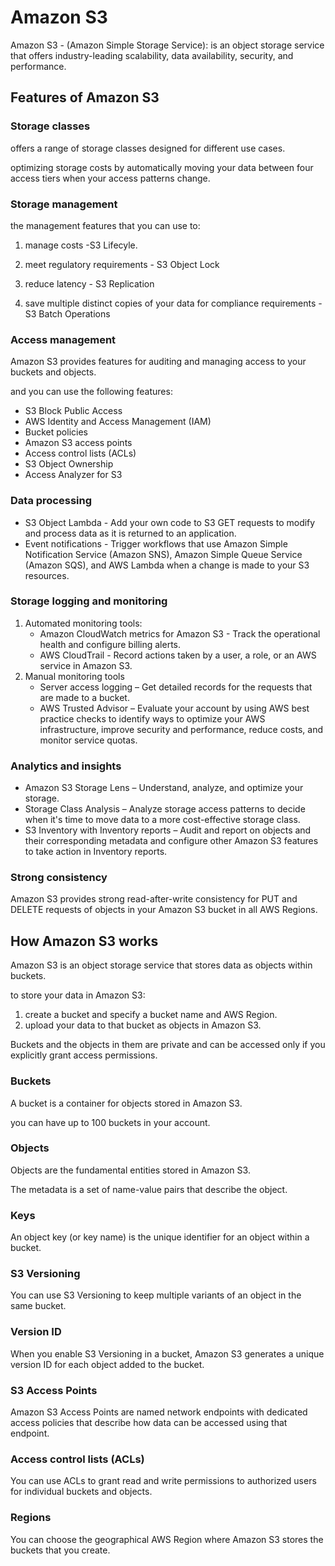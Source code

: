 # Amazon S3

Amazon S3 - (Amazon Simple Storage Service):  is an object storage service that offers industry-leading scalability, data availability, security, and performance.

## Features of Amazon S3

### Storage classes

offers a range of storage classes designed for different use cases.

optimizing storage costs by automatically moving your data between four access tiers when your access patterns change.

### Storage management

the management features that you can use to:

1. manage costs -S3 Lifecyle.

2. meet regulatory requirements - S3 Object Lock

3. reduce latency - S3 Replication

4. save multiple distinct copies of your data for compliance requirements - S3 Batch Operations

### Access management

Amazon S3 provides features for auditing and managing access to your buckets and objects.

and you can use the following features:

- S3 Block Public Access
- AWS Identity and Access Management (IAM)
- Bucket policies
- Amazon S3 access points
- Access control lists (ACLs)
- S3 Object Ownership
- Access Analyzer for S3

### Data processing

- S3 Object Lambda - Add your own code to S3 GET requests to modify and process data as it is returned to an application.
- Event notifications - Trigger workflows that use Amazon Simple Notification Service (Amazon SNS), Amazon Simple Queue Service (Amazon SQS), and AWS Lambda when a change is made to your S3 resources.

### Storage logging and monitoring

1. Automated monitoring tools:
    - Amazon CloudWatch metrics for Amazon S3 - Track the operational health and configure billing alerts.
    - AWS CloudTrail - Record actions taken by a user, a role, or an AWS service in Amazon S3.
2. Manual monitoring tools
    - Server access logging – Get detailed records for the requests that are made to a bucket.
    - AWS Trusted Advisor – Evaluate your account by using AWS best practice checks to identify ways to optimize your AWS infrastructure, improve security and performance, reduce costs, and monitor service quotas.

### Analytics and insights

- Amazon S3 Storage Lens – Understand, analyze, and optimize your storage. 
- Storage Class Analysis – Analyze storage access patterns to decide when it's time to move data to a more cost-effective storage class.
- S3 Inventory with Inventory reports – Audit and report on objects and their corresponding metadata and configure other Amazon S3 features to take action in Inventory reports.

### Strong consistency

Amazon S3 provides strong read-after-write consistency for PUT and DELETE requests of objects in your Amazon S3 bucket in all AWS Regions.

## How Amazon S3 works

Amazon S3 is an object storage service that stores data as objects within buckets.

to store your data in Amazon S3:

1. create a bucket and specify a bucket name and AWS Region.
2. upload your data to that bucket as objects in Amazon S3.

Buckets and the objects in them are private and can be accessed only if you explicitly grant access permissions.

### Buckets

A bucket is a container for objects stored in Amazon S3.

you can have up to 100 buckets in your account.

### Objects

Objects are the fundamental entities stored in Amazon S3.

The metadata is a set of name-value pairs that describe the object.

### Keys

An object key (or key name) is the unique identifier for an object within a bucket.

### S3 Versioning

You can use S3 Versioning to keep multiple variants of an object in the same bucket. 

### Version ID

When you enable S3 Versioning in a bucket, Amazon S3 generates a unique version ID for each object added to the bucket.

### S3 Access Points

Amazon S3 Access Points are named network endpoints with dedicated access policies that describe how data can be accessed using that endpoint.

### Access control lists (ACLs)

You can use ACLs to grant read and write permissions to authorized users for individual buckets and objects.

### Regions

You can choose the geographical AWS Region where Amazon S3 stores the buckets that you create.